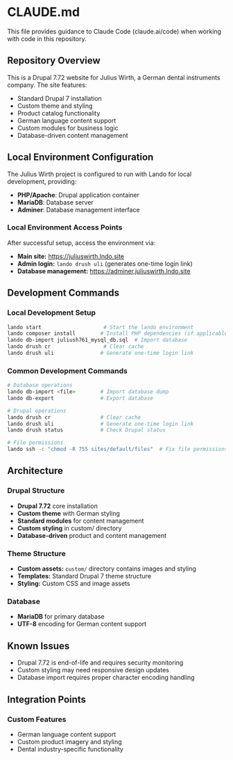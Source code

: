 # CLAUDE.md

This file provides guidance to Claude Code (claude.ai/code) when working with code in this repository.

## Repository Overview

This is a Drupal 7.72 website for Julius Wirth, a German dental instruments company. The site features:
- Standard Drupal 7 installation
- Custom theme and styling
- Product catalog functionality
- German language content support
- Custom modules for business logic
- Database-driven content management

## Local Environment Configuration

The Julius Wirth project is configured to run with Lando for local development, providing:
- **PHP/Apache**: Drupal application container
- **MariaDB**: Database server
- **Adminer**: Database management interface

### Local Environment Access Points
After successful setup, access the environment via:
- **Main site:** https://juliuswirth.lndo.site
- **Admin login:** `lando drush uli` (generates one-time login link)
- **Database management:** https://adminer.juliuswirth.lndo.site

## Development Commands

### Local Development Setup
```bash
lando start                    # Start the lando environment
lando composer install        # Install PHP dependencies (if applicable)
lando db-import juliush761_mysql_db.sql  # Import database
lando drush cr                 # Clear cache
lando drush uli               # Generate one-time login link
```

### Common Development Commands
```bash
# Database operations
lando db-import <file>        # Import database dump
lando db-export               # Export database

# Drupal operations
lando drush cr                # Clear cache
lando drush uli               # Generate one-time login link
lando drush status            # Check Drupal status

# File permissions
lando ssh -c "chmod -R 755 sites/default/files"  # Fix file permissions
```

## Architecture

### Drupal Structure
- **Drupal 7.72** core installation
- **Custom theme** with German styling
- **Standard modules** for content management
- **Custom styling** in custom/ directory
- **Database-driven** product and content management

### Theme Structure
- **Custom assets:** `custom/` directory contains images and styling
- **Templates:** Standard Drupal 7 theme structure
- **Styling:** Custom CSS and image assets

### Database
- **MariaDB** for primary database
- **UTF-8** encoding for German content support

## Known Issues

- Drupal 7.72 is end-of-life and requires security monitoring
- Custom styling may need responsive design updates
- Database import requires proper character encoding handling

## Integration Points

### Custom Features
- German language content support
- Custom product imagery and styling
- Dental industry-specific functionality